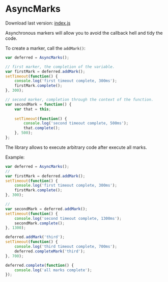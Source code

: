AsyncMarks
==========
Download last version: [index.js](index.js "index.js")

Asynchronous markers will allow you to avoid the callback hell and tidy the code.

To create a marker, call the ```addMark()```:
```js
var deferred = AsyncMarks();

// first marker, the completion of the variable.
var firstMark = deferred.addMark();
setTimeout(function() {
	console.log('first timeout complete, 300ms');
	firstMark.complete();
}, 300);

// second marker, completion through the context of the function.
var secondMark = function() {
    var that = this;
    
    setTimeout(function() {
		console.log('second timeout complete, 500ms');
		that.complete();
	}, 500);
};
```

The library allows to execute arbitrary code after execute all marks.

Example: 

```js
var deferred = AsyncMarks();
//
var firstMark = deferred.addMark();
setTimeout(function() {
	console.log('first timeout complete, 300ms');
	firstMark.complete();
}, 300);

//
var secondMark = deferred.addMark();
setTimeout(function() {
	console.log('second timeout complete, 1300ms');
	secondMark.complete();
}, 1300);

deferred.addMark('third');
setTimeout(function() {
	console.log('third timeout complete, 700ms');
	deferred.completeMark('third');
}, 700);

deferred.complete(function() {
	console.log('all marks complete');
});
```
